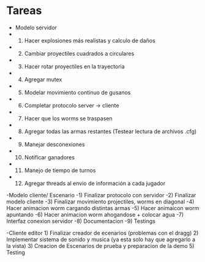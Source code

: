 ﻿# Tareas
- Modelo servidor
- 1) Hacer explosiones más realistas y calculo de daños
- 2) Cambiar proyectiles cuadrados a circulares
- 3) Hacer rotar proyectiles en la trayectoria
- 4) Agregar mutex
- 5) Modelar movimiento continuo de gusanos
- 6) Completar protocolo server -> cliente
- 7) Hacer que los worms se traspasen
- 8) Agregar todas las armas restantes (Testear lectura de archivos .cfg)
- 9) Manejar desconexiones
- 10) Notificar ganadores
- 11) Manejo de tiempo de turnos
- 12) Agregar threads al envio de información a cada jugador



-Modelo cliente/ Escenario
-1) Finalizar protocolo con servidor
-2) Finalizar modelo cliente
-3) Finalizar movimiento projectiles, worms en diagonal
-4) Hacer animacion worm cargando distintas armas
-5) Hacer animaicon worm apuntando
-6) Hacer animacion worm ahogandose + colocar agua
-7) Interfaz conexion servidor
-8) Documentacion
-9) Testings

-Cliente editor
	1) Finalizar creador de ecenarios (problemas con el dragg)
	2) Implementar sistema de sonido y musica (ya esta solo hay que agregarlo a la vista)
	3) Creacion de Escenarios de prueba y preparacion de la demo
	5) Testing
